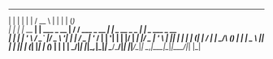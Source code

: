 
 _   _           _             _____                 _                   _   _             
| | | |         | |           /  __ \               | |                 | | (_)            
| | | |_ __   __| | ___ _ __  | /  \/ ___  _ __  ___| |_ _ __ _   _  ___| |_ _  ___  _ __  
| | | | '_ \ / _` |/ _ \ '__| | |    / _ \| '_ \/ __| __| '__| | | |/ __| __| |/ _ \| '_ \ 
| |_| | | | | (_| |  __/ |    | \__/\ (_) | | | \__ \ |_| |  | |_| | (__| |_| | (_) | | | |
 \___/|_| |_|\__,_|\___|_|     \____/\___/|_| |_|___/\__|_|   \__,_|\___|\__|_|\___/|_| |_|
                                                                                           
                                                                                          
